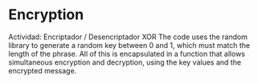 # Encryption
Actividad: Encriptador / Desencriptador XOR
The code uses the random library to generate a random key between 0 and 1, which must match the length of the phrase.
All of this is encapsulated in a function that allows simultaneous encryption and decryption, using the key values ​​and the encrypted message.
